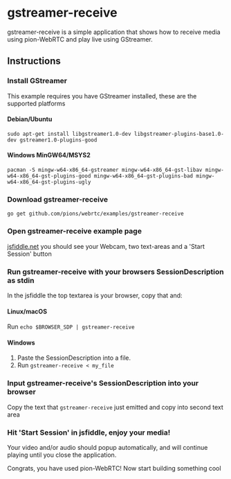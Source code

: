 # gstreamer-receive
gstreamer-receive is a simple application that shows how to receive media using pion-WebRTC and play live using GStreamer.

## Instructions
### Install GStreamer
This example requires you have GStreamer installed, these are the supported platforms
#### Debian/Ubuntu
`sudo apt-get install libgstreamer1.0-dev libgstreamer-plugins-base1.0-dev gstreamer1.0-plugins-good`
#### Windows MinGW64/MSYS2
`pacman -S mingw-w64-x86_64-gstreamer mingw-w64-x86_64-gst-libav mingw-w64-x86_64-gst-plugins-good mingw-w64-x86_64-gst-plugins-bad mingw-w64-x86_64-gst-plugins-ugly`
### Download gstreamer-receive
```
go get github.com/pions/webrtc/examples/gstreamer-receive
```

### Open gstreamer-receive example page
[jsfiddle.net](http://jsfiddle.net/gh/get/library/pure/pions/webrtc/tree/master/examples/gstreamer-receive/jsfiddle) you should see your Webcam, two text-areas and a 'Start Session' button

### Run gstreamer-receive with your browsers SessionDescription as stdin
In the jsfiddle the top textarea is your browser, copy that and:
#### Linux/macOS
Run `echo $BROWSER_SDP | gstreamer-receive`
#### Windows
1. Paste the SessionDescription into a file.
1. Run `gstreamer-receive < my_file`

### Input gstreamer-receive's SessionDescription into your browser
Copy the text that `gstreamer-receive` just emitted and copy into second text area

### Hit 'Start Session' in jsfiddle, enjoy your media!
Your video and/or audio should popup automatically, and will continue playing until you close the application.

Congrats, you have used pion-WebRTC! Now start building something cool
